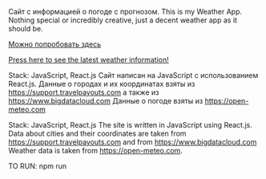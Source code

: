 Сайт с информацией о погоде с прогнозом.
This is my Weather App. Nothing special or incredibly creative, just a decent weather app as it should be.

[Можно попробовать здесь](https://wezza.vercel.app/)

[Press here to see the latest weather information!](https://wezza.vercel.app/)

Stack: JavaScript, React.js
Сайт написан на JavaScript с использованием React.js. Данные о городах и их координатах взяты из
https://support.travelpayouts.com
а также из https://www.bigdatacloud.com
Данные о погоде взяты из https://open-meteo.com

Stack: JavaScript, React.js
The site is written in JavaScript using React.js. Data about cities and their coordinates are taken from
https://support.travelpayouts.com
and from https://www.bigdatacloud.com
Weather data is taken from https://open-meteo.com.

TO RUN: npm run

